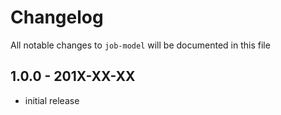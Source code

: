 # Changelog

All notable changes to `job-model` will be documented in this file

## 1.0.0 - 201X-XX-XX

- initial release
